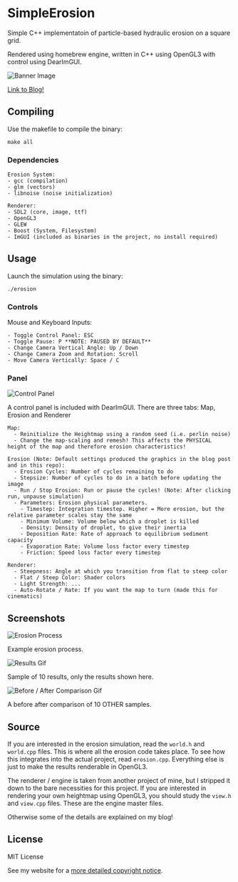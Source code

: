 # SimpleErosion
Simple C++ implementatoin of particle-based hydraulic erosion on a square grid.

Rendered using homebrew engine, written in C++ using OpenGL3 with control using DearImGUI.

![Banner Image](/screenshots/banner.png)

[Link to Blog!](https://weigert.vsos.ethz.ch)

## Compiling
Use the makefile to compile the binary:

    make all
    
### Dependencies
    Erosion System:
    - gcc (compilation)
    - glm (vectors)
    - libnoise (noise initialization)
    
    Renderer:
    - SDL2 (core, image, ttf)
    - OpenGL3
    - GLEW
    - Boost (System, Filesystem)
    - ImGUI (included as binaries in the project, no install required)

## Usage
Launch the simulation using the binary:

    ./erosion
    
### Controls
Mouse and Keyboard Inputs:
    
    - Toggle Control Panel: ESC
    - Toggle Pause: P **NOTE: PAUSED BY DEFAULT**
    - Change Camera Vertical Angle: Up / Down
    - Change Camera Zoom and Rotation: Scroll
    - Move Camera Vertically: Space / C
 
### Panel
![Control Panel](/screenshots/panel.png)

A control panel is included with DearImGUI. There are three tabs: Map, Erosion and Renderer
 
    Map:
      - Reinitialize the Heightmap using a random seed (i.e. perlin noise)
      - Change the map-scaling and remesh! This affects the PHYSICAL height of the map and therefore erosion characteristics!
      
    Erosion (Note: Default settings produced the graphics in the blog post and in this repo):
      - Erosion Cycles: Number of cycles remaining to do
      - Stepsize: Number of cycles to do in a batch before updating the image
      - Run / Stop Erosion: Run or pause the cycles! (Note: After clicking run, unpause simulation)
      - Parameters: Erosion physical parameters.
        - Timestep: Integration timestep. Higher = More erosion, but the relative parameter scales stay the same
        - Minimum Volume: Volume below which a droplet is killed
        - Density: Density of droplet, to give their inertia
        - Deposition Rate: Rate of approach to equilibrium sediment capacity
        - Evaporation Rate: Volume loss factor every timestep
        - Friction: Speed loss factor every timestep
        
    Renderer:
      - Steepness: Angle at which you transition from flat to steep color
      - Flat / Steep Color: Shader colors
      - Light Strength: ...
      - Auto-Rotate / Rate: If you want the map to turn (made this for cinematics)
      
## Screenshots
 ![Erosion Process](/screenshots/erode_reduced.gif)
 
 Example erosion process.

 ![Results Gif](/screenshots/results.gif)
 
 Sample of 10 results, only the results shown here.
 
 ![Before / After Comparison Gif](/screenshots/before_after.gif)
 
 A before after comparison of 10 OTHER samples.
 
## Source
If you are interested in the erosion simulation, read the `world.h` and `world.cpp` files. This is where all the erosion code takes place. To see how this integrates into the actual project, read `erosion.cpp`. Everything else is just to make the results renderable in OpenGL3.
 
The renderer / engine is taken from another project of mine, but I stripped it down to the bare necessities for this project. If you are interested in rendering your own heightmap using OpenGL3, you should study the `view.h` and `view.cpp` files. These are the engine master files.

Otherwise some of the details are explained on my blog!

## License
MIT License

See my website for a [more detailed copyright notice](https://weigert.vsos.ethz.ch/copyright-notice/).

